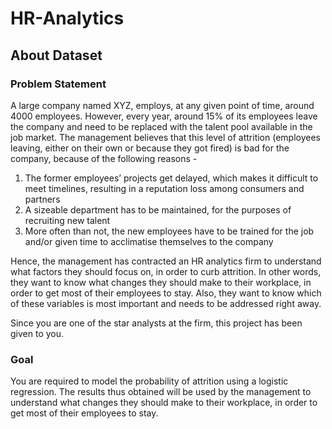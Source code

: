 # HR-Analytics

## About Dataset
### Problem Statement
A large company named XYZ, employs, at any given point of time, around 4000 employees. However, every year, around 15% of its employees leave the company and need to be replaced with the talent pool available in the job market. The management believes that this level of attrition (employees leaving, either on their own or because they got fired) is bad for the company, because of the following reasons -

1. The former employees’ projects get delayed, which makes it difficult to meet timelines, resulting in a reputation loss among consumers and partners
2. A sizeable department has to be maintained, for the purposes of recruiting new talent
3. More often than not, the new employees have to be trained for the job and/or given time to acclimatise themselves to the company

Hence, the management has contracted an HR analytics firm to understand what factors they should focus on, in order to curb attrition. In other words, they want to know what changes they should make to their workplace, in order to get most of their employees to stay. Also, they want to know which of these variables is most important and needs to be addressed right away.

Since you are one of the star analysts at the firm, this project has been given to you.

### Goal
You are required to model the probability of attrition using a logistic regression. The results thus obtained will be used by the management to understand what changes they should make to their workplace, in order to get most of their employees to stay.
